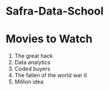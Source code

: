 # Safra-Data-School

# Movies to Watch
1. The great hack 
2. Data analytics
3. Coded buyers
4. The fallen of the world war II
5. Million idea 
